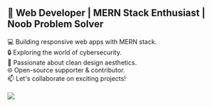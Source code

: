 ## 👋 Web Developer | MERN Stack Enthusiast | Noob Problem Solver

💻 Building responsive web apps with MERN stack.<br>
🔒 Exploring the world of cybersecurity.<br>
🎨 Passionate about clean design aesthetics.<br>
🌐 Open-source supporter & contributor.<br>
📫 Let's collaborate on exciting projects!<br>
<br>
![](https://github-readme-stats.vercel.app/api/top-langs/?username=Rafiqul-jakir&theme=gotham&hide_border=false&include_all_commits=false&count_private=false&layout=compact)
